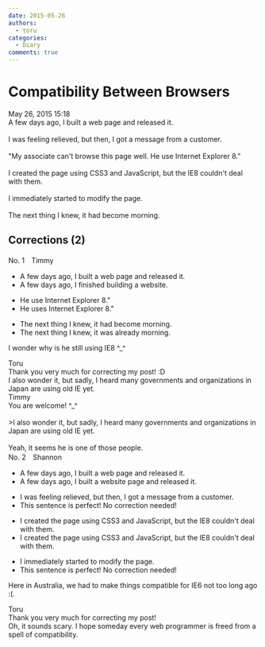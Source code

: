 ```yaml
---
date: 2015-05-26
authors:
  - toru
categories:
  - Diary
comments: true
---
```


# Compatibility Between Browsers
<div class="date">May 26, 2015 15:18</div>
<div id="post"><div id="body_show_ori">
A few days ago, I built a web page and released it.<br/><br/>I was feeling relieved, but then, I got a message from a customer.<br/><br/>"My associate can't browse this page well. He use Internet Explorer 8."<br/><br/>I created the page using CSS3 and JavaScript, but the IE8 couldn't deal with them.<br/><br/>I immediately started to modify the page.<br/><br/>The next thing I knew, it had become morning.
</div></div>

<!-- more -->


## Corrections (2)
<div id="block"><div class="first_name"> No. 1　<span class="just_name">Timmy</span></div><div id="block2">
<ul class="correction_field">
<li class="incorrect">A few days ago, I built a web page and released it.</li>
<li class="corrected correct">
A few days ago, I <span class="f_blue">finished</span> buil<span class="f_blue">ding</span> a web<span class="f_blue">site</span>. 
</li>
</ul>
<ul class="correction_field">
<li class="incorrect">He use Internet Explorer 8."</li>
<li class="corrected correct">
He use<span class="f_blue">s</span> Internet Explorer 8."
</li>
</ul>
<ul class="correction_field">
<li class="incorrect">The next thing I knew, it had become morning.</li>
<li class="corrected correct">
The next thing I knew, it <span class="f_blue">was already</span> morning.
</li>
</ul>
<p class="comment_small">
 I wonder why is he still using IE8 ^_^
</p>

</div><div class="name"><span class="just_name">Toru</span><br>
Thank you very much for correcting my post! :D<br/>I also wonder it, but sadly, I heard many governments and organizations in Japan are using old IE yet.
</div>
<div class="name"><span class="just_name">Timmy</span><br>
You are welcome! ^_^<br/><br/>&gt;I also wonder it, but sadly, I heard many governments and organizations in Japan are using old IE yet.<br/><br/>Yeah, it seems he is one of those people.
</div>
</div>
<div id="block"><div class="first_name"> No. 2　<span class="just_name">Shannon</span></div><div id="block2">
<ul class="correction_field">
<li class="incorrect">A few days ago, I built a web page and released it.</li>
<li class="corrected correct">
A few days ago, I built a web<span class="f_blue">site</span> <span class="sline">page </span>and released it.
</li>
</ul>
<ul class="correction_field">
<li class="incorrect">I was feeling relieved, but then, I got a message from a customer.</li>
<li class="corrected perfect">This sentence is perfect! No correction needed!</li>
</ul>
<ul class="correction_field">
<li class="incorrect">I created the page using CSS3 and JavaScript, but the IE8 couldn't deal with them.</li>
<li class="corrected correct">
I created the page using CSS3 and JavaScript, but <span class="sline">the </span>IE8 couldn't deal with them.
</li>
</ul>
<ul class="correction_field">
<li class="incorrect">I immediately started to modify the page.</li>
<li class="corrected perfect">This sentence is perfect! No correction needed!</li>
</ul>
<p class="comment_small">
 Here in Australia, we had to make things compatible for IE6 not too long ago :(.
</p>

</div><div class="name"><span class="just_name">Toru</span><br>
Thank you very much for correcting my post!<br/>Oh, it sounds scary. I hope someday every web programmer is freed from a spell of compatibility.
</div>
</div>
